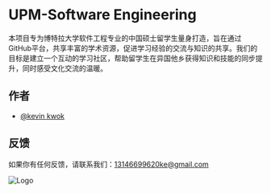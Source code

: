 
# UPM-Software Engineering

本项目专为博特拉大学软件工程专业的中国硕士留学生量身打造，旨在通过GitHub平台，共享丰富的学术资源，促进学习经验的交流与知识的共享。我们的目标是建立一个互动的学习社区，帮助留学生在异国他乡获得知识和技能的同步提升，同时感受文化交流的温暖。



## 作者

- [@kevin kwok](https://github.com/Kevinkwok-hub)


## 反馈

如果你有任何反馈，请联系我们：13146699620ke@gmail.com


![Logo](https://img.picgo.net/2024/08/02/fe7c90fd319a8df3f9a9ae0f76ad5fc689779c70410689b8.jpg)